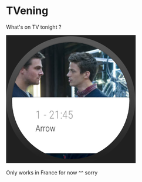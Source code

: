# TVening

What's on TV tonight ?

![Sample Screen](samplescreen.png)

Only works in France for now ^^ sorry
